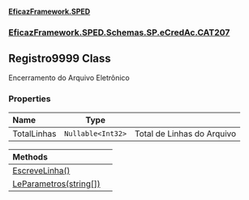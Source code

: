 #### [EficazFramework.SPED](EficazFrameworkSPED.md 'EficazFramework SPED')
### [EficazFramework.SPED.Schemas.SP.eCredAc.CAT207](EficazFramework.SPED.Schemas.SP.eCredAc.CAT207.md 'EficazFramework.SPED.Schemas.SP.eCredAc.CAT207')

## Registro9999 Class

Encerramento do Arquivo Eletrônico
### Properties

| Name | Type | |
| :--- | :---: | :--- |
| TotalLinhas | `Nullable<Int32>` | Total de Linhas do Arquivo |

| Methods | |
| :--- | :--- |
| [EscreveLinha()](EficazFramework.SPED.Schemas.SP.eCredAc.CAT207/Registro9999/EscreveLinha().md 'EficazFramework.SPED.Schemas.SP.eCredAc.CAT207.Registro9999.EscreveLinha()') | |
| [LeParametros(string[])](EficazFramework.SPED.Schemas.SP.eCredAc.CAT207/Registro9999/LeParametros(string[]).md 'EficazFramework.SPED.Schemas.SP.eCredAc.CAT207.Registro9999.LeParametros(string[])') | |
